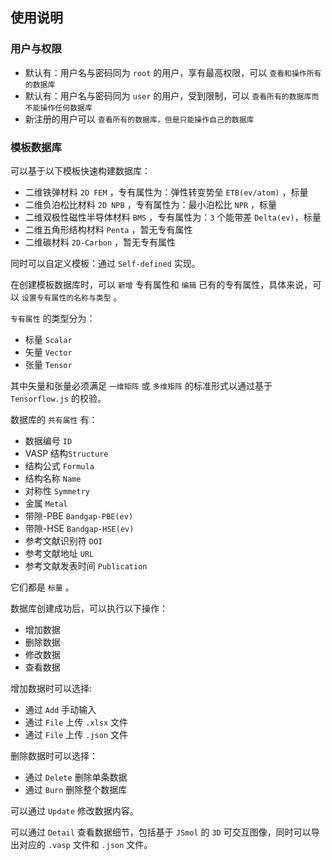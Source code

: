 ## 使用说明

### 用户与权限

- 默认有：用户名与密码同为 `root` 的用户，享有最高权限，可以 `查看和操作所有的数据库`
- 默认有：用户名与密码同为 `user` 的用户，受到限制，可以 `查看所有的数据库而不能操作任何数据库`
- 新注册的用户可以 `查看所有的数据库，但是只能操作自己的数据库`

### 模板数据库

可以基于以下模板快速构建数据库：

- 二维铁弹材料 `2D FEM` ，专有属性为：弹性转变势垒 `ETB(ev/atom)` ，标量
- 二维负泊松比材料 `2D NPB` ，专有属性为：最小泊松比 `NPR` ，标量
- 二维双极性磁性半导体材料 `BMS` ，专有属性为：`3` 个能带差 `Delta(ev)`，标量
- 二维五角形结构材料 `Penta` ，暂无专有属性
- 二维碳材料 `2D-Carbon` ，暂无专有属性

同时可以自定义模板：通过 `Self-defined` 实现。

在创建模板数据库时，可以 `新增` 专有属性和 `编辑` 已有的专有属性，具体来说，可以 `设置专有属性的名称与类型` 。

`专有属性` 的类型分为：

- 标量 `Scalar`
- 矢量 `Vector`
- 张量 `Tensor`

其中矢量和张量必须满足 `一维矩阵` 或 `多维矩阵` 的标准形式以通过基于 `Tensorflow.js` 的校验。

数据库的 `共有属性` 有：

- 数据编号 `ID`
- VASP 结构`Structure`
- 结构公式 `Formula`
- 结构名称 `Name`
- 对称性 `Symmetry`
- 金属 `Metal`
- 带隙-PBE `Bandgap-PBE(ev)`
- 带隙-HSE `Bandgap-HSE(ev)`
- 参考文献识别符 `DOI`
- 参考文献地址 `URL`
- 参考文献发表时间 `Publication`

它们都是 `标量` 。

数据库创建成功后，可以执行以下操作：

- 增加数据
- 删除数据
- 修改数据
- 查看数据

增加数据时可以选择:

- 通过 `Add` 手动输入
- 通过 `File` 上传 `.xlsx` 文件 
- 通过 `File` 上传 `.json` 文件

删除数据时可以选择：

- 通过 `Delete` 删除单条数据
- 通过 `Burn` 删除整个数据库

可以通过 `Update` 修改数据内容。

可以通过 `Detail` 查看数据细节，包括基于 `JSmol` 的 `3D` 可交互图像，同时可以导出对应的 `.vasp` 文件和 `.json` 文件。

